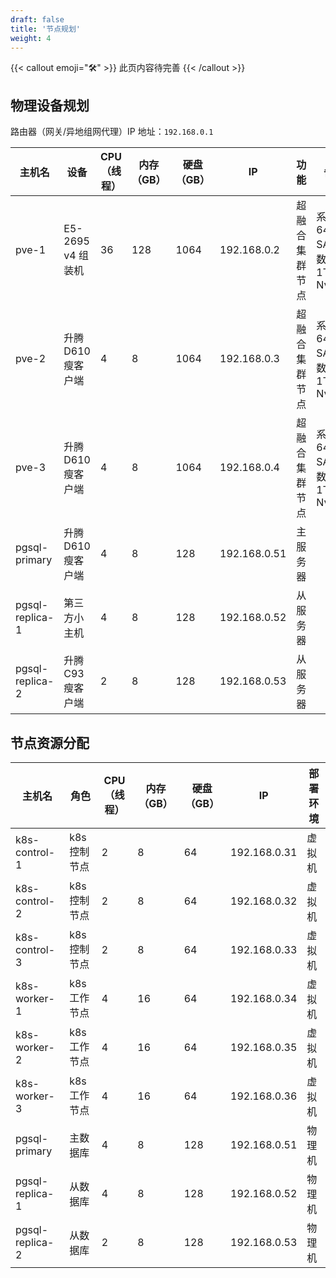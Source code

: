 ```yaml
---
draft: false
title: '节点规划'
weight: 4
---
```


{{< callout emoji="🛠" >}}
  此页内容待完善
{{< /callout >}}

## 物理设备规划

路由器（网关/异地组网代理）IP 地址：`192.168.0.1`​

|主机名|设备|CPU（线程）|内存（GB）|硬盘（GB）|IP|功能|备注|
| ---------------| -----------------| -----------| ----------| ----------| ------------| --------------| -------------------------------|
|pve-1|E5-2695 v4 组装机|36|128|1064|192.168.0.2|超融合集群节点|系统盘 64G SATA，数据盘 1T Nvme|
|pve-2|升腾D610 瘦客户端|4|8|1064|192.168.0.3|超融合集群节点|系统盘 64G SATA，数据盘 1T Nvme|
|pve-3|升腾D610 瘦客户端|4|8|1064|192.168.0.4|超融合集群节点|系统盘 64G SATA，数据盘 1T Nvme|
|pgsql-primary|升腾D610 瘦客户端|4|8|128|192.168.0.51|主服务器||
|pgsql-replica-1|第三方小主机|4|8|128|192.168.0.52|从服务器||
|pgsql-replica-2|升腾 C93 瘦客户端|2|8|128|192.168.0.53|从服务器||

## 节点资源分配

|主机名|角色|CPU（线程）|内存（GB）|硬盘（GB）|IP|部署环境|
| ---------------| ------------| -----------| ----------| ----------| ------------| --------|
|k8s-control-1|k8s 控制节点|2|8|64|192.168.0.31|虚拟机|
|k8s-control-2|k8s 控制节点|2|8|64|192.168.0.32|虚拟机|
|k8s-control-3|k8s 控制节点|2|8|64|192.168.0.33|虚拟机|
|k8s-worker-1|k8s 工作节点|4|16|64|192.168.0.34|虚拟机|
|k8s-worker-2|k8s 工作节点|4|16|64|192.168.0.35|虚拟机|
|k8s-worker-3|k8s 工作节点|4|16|64|192.168.0.36|虚拟机|
|pgsql-primary|主数据库|4|8|128|192.168.0.51|物理机|
|pgsql-replica-1|从数据库|4|8|128|192.168.0.52|物理机|
|pgsql-replica-2|从数据库|2|8|128|192.168.0.53|物理机|

‍
